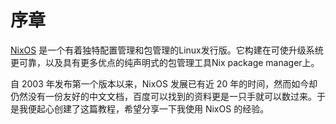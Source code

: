 # 序章

[NixOS](https://distrowatch.com/table.php?distribution=nixos) 是一个有着独特配置管理和包管理的Linux发行版。它构建在可使升级系统更可靠，以及具有更多优点的纯声明式的包管理工具Nix package manager上。

自 2003 年发布第一个版本以来，NixOS 发展已有近 20 年的时间，然而如今却仍然没有一份友好的中文文档，百度可以找到的资料更是一只手就可以数过来。于是我便起心创建了这篇教程，希望分享一下我使用 NixOS 的经验。
